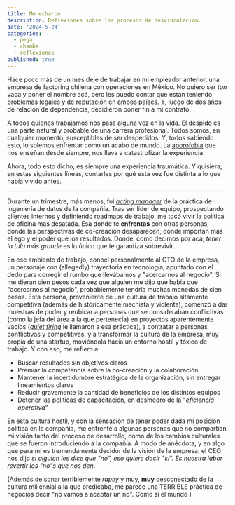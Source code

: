 ```yaml
---
title: Me echaron
description: Reflexiones sobre los procesos de desvinculación.
date: '2024-5-24'
categories:
  - pega
  - chamba
  - reflexiones
published: true
---
```


Hace poco más de un mes dejé de trabajar en mi empleador anterior, una empresa de factoring chilena con operaciones en México. No quiero ser _tan_ vaca y poner el nombre acá, pero les puedo contar que están teniendo [problemas legales](https://www.df.cl/mercados/banca-fintech/xepelin-se-querella-contra-hermano-de-socio-de-la-firma-por-uso-de) y [de reputación](https://www.msn.com/es-mx/dinero/noticias/goldman-sachs-en-medio-del-esc%C3%A1ndalo-por-financiar-empresa-liderada-por-xepelin/ar-BB1l27eu) en ambos países. Y, luego de dos años de relación de dependencia, decidieron poner fin a mi contrato.

A todos quienes trabajamos nos pasa alguna vez en la vida. El despido es una parte natural y probable de una carrera profesional. Todos somos, en cualquier momento, susceptibles de ser despedidos. Y, todos sabiendo esto, lo solemos enfrentar como un acabo de mundo. La [aporofobia](https://es.wikipedia.org/wiki/Aporofobia) que nos enseñan desde siempre, nos lleva a catastrofizar la experiencia.

Ahora, todo esto dicho, es siempre una experiencia traumática. Y quisiera, en estas siguientes líneas, contarles por qué esta vez fue distinta a lo que había vivido antes.

---

Durante un trimestre, más menos, fui [_acting manager_](https://media.giphy.com/media/fOPfLzZmTGFSBVMBOs/giphy.gif?cid=790b7611qde63olfhj5xhntuqyzx93294galdvzddbpd4vxn&ep=v1_gifs_search&rid=giphy.gif&ct=g) de la práctica de ingeniería de datos de la compañía. Tras ser líder de equipo, prospectando clientes internos y definiendo roadmaps de trabajo, me tocó vivir la política de oficina más desatada. Esa donde te **enfrentas** con otras personas, donde las perspectivas de co-creación desaparecen, donde importan más el ego y el poder que los resultados. Donde, como decimos por acá, _tener la tula más grande_ es lo único que te garantiza sobrevivir.

En ese ambiente de trabajo, conocí personalmente al CTO de la empresa, un personaje con (allegedly) trayectoria en tecnología, apuntado con el dedo para corregir el rumbo que llevábamos y "acercarnos al negocio". Si me dieran cien pesos cada vez que alguien me dijo que había que "acercarnos al negocio", probablemente tendría muchas monedas de cien pesos. Esta persona, proveniente de una cultura de trabajo altamente competitiva (además de históricamente machista y violenta), comenzó a dar muestras de poder y reubicar a personas que se consideraban conflictivas (como la jefa del área a la que pertenecía) en proyectos aparentemente vacíos ([_quiet firing_](https://hbr.org/2022/11/are-you-being-quiet-fired) le llamaron a esa práctica), a contratar a personas conflictivas y competitivas, y a transformar la cultura de la empresa, muy propia de una startup, moviéndola hacia un entorno hostil y tóxico de trabajo. Y con eso, me refiero a:

* Buscar resultados sin objetivos claros
* Premiar la competencia sobre la co-creación y la colaboración
* Mantener la incertidumbre estratégica de la organización, sin entregar lineamientos claros
* Reducir gravemente la cantidad de beneficios de los distintos equipos
* Detener las políticas de capacitación, en desmedro de la "_eficiencia operativa_"

En esta cultura hostil, y con la sensación de tener poder dada mi posición política en la compañía, me enfrenté a algunas personas que no compartían mi visión tanto del proceso de desarrollo, como de los cambios culturales que se fueron introduciendo a la compañía. A modo de anécdota, y en algo que para mí es tremendamente decidor de la visión de la empresa, el CEO nos dijo <em>si alguien les dice que "no", eso quiere decir "sí". Es nuestra labor revertir los "no"s que nos den</em>.

(Además de sonar terriblemente _rapey_ y muy, **muy** desconectado de la cultura millennial a la que predicaba, me parece una TERRIBLE práctica de negocios decir "no vamos a aceptar un no". Como si el mundo )
